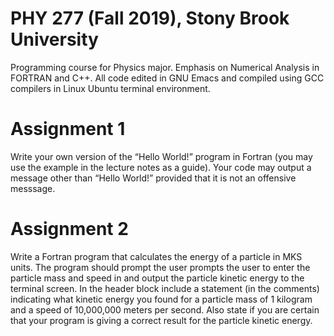 # PHY 277 (Fall 2019), Stony Brook University
Programming course for Physics major. Emphasis on Numerical Analysis in FORTRAN and C++. 
All code edited in GNU Emacs and compiled using GCC compilers in Linux Ubuntu terminal environment.

# Assignment 1
Write your own version of the “Hello World!” program in Fortran 
(you may use the example in the lecture notes as a guide). 
Your code may output a message other than “Hello World!” 
provided that it is not an offensive messsage.

# Assignment 2
Write a Fortran program that
calculates the energy of a particle in MKS units. The program should prompt the user prompts the user to enter
the particle mass and speed in and output the particle kinetic energy to the terminal screen. In the header block
include a statement (in the comments) indicating what kinetic energy you found for a particle mass of 1 kilogram
and a speed of 10,000,000 meters per second. Also state if you are certain that your program is giving a correct
result for the particle kinetic energy.
